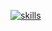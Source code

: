 [![skills](https://skillicons.dev/icons?i=c,cpp,cs,java,py,go,bash,html,css,js,ts,php,postgres,mysql,mongodb,nodejs,express,react,vue,alpinejs,symfony,electron,discordjs,vite,git,github,githubactions,cmake,unity,postman,docker,visualstudio,vscode,androidstudio,npm,tailwindcss,jest,pinia)](https://skillicons.dev)
